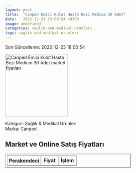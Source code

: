 ```yaml
---
layout: post
title:  "Canped Emici Külot Hasta Bezi Medium 30 Adet"
date:   2022-12-23 15:00:54 +0300
image: undefined
categories: saglik-and-medikal-urunleri
tags: saglik-and-medikal-urunleri
---
```


Son Güncelleme: 2022-12-23 18:00:54

<img src="undefined" width="200" alt="Canped Emici Külot Hasta Bezi Medium 30 Adet market fiyatları" />

Kategori: Sağlık & Medikal Ürünleri
<br />
Marka: Canped

<h2>Market ve Online Satış Fiyatları</h2>

<table border="1" style="padding: 5px;width:80%;">
  <tr>
    <td style="padding: 5px;"><strong>Perakendeci</strong></td>
    <td><strong>Fiyat</strong></td>
    <td><strong>İşlem</strong></td>
  </tr>
  
</table>
